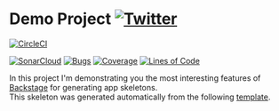 #  Demo Project [![Twitter](https://img.shields.io/twitter/follow/piotr_minkowski.svg?style=social&logo=twitter&label=Follow%20Me)](https://twitter.com/piotr_minkowski)

[![CircleCI](https://circleci.com/gh/poc-backstage-sq/teste-app-2.svg?style=svg)](https://circleci.com/gh/poc-backstage-sq/teste-app-2)

[![SonarCloud](https://sonarcloud.io/images/project_badges/sonarcloud-black.svg)](https://sonarcloud.io/dashboard?id=poc-backstage-sq_teste-app-2)
[![Bugs](https://sonarcloud.io/api/project_badges/measure?project=poc-backstage-sq_teste-app-2&metric=bugs)](https://sonarcloud.io/dashboard?id=poc-backstage-sq_teste-app-2)
[![Coverage](https://sonarcloud.io/api/project_badges/measure?project=poc-backstage-sq_teste-app-2&metric=coverage)](https://sonarcloud.io/dashboard?id=poc-backstage-sq_teste-app-2)
[![Lines of Code](https://sonarcloud.io/api/project_badges/measure?project=poc-backstage-sq_teste-app-2&metric=ncloc)](https://sonarcloud.io/dashboard?id=poc-backstage-sq_teste-app-2)

In this project I'm demonstrating you the most interesting features of [Backstage](https://backstage.io/) for generating app skeletons. \
This skeleton was generated automatically from the following [template](https://github.com/piomin/backstage-templates/blob/master/templates/spring-boot-basic/template.yaml).